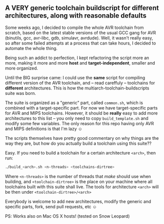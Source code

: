 A VERY generic toolchain buildscript for different architectures, along with reasonable defaults
------------------------------------------------------------------------------------------------

Some weeks ago, I decided to compile the whole AVR toolchain from scratch, based on the latest stable
versions of the usual GCC gang for AVR (binutils, gcc, avr-libc, gdb, simulavr, avrdude). Well, it
wasn't really easy, so after some failed attempts at a process that can take hours, I decided to
automate the whole thing.

Being such an addict to perfection, I kept refactoring the script more an more, making it more and more
**host** and **target-independent**, smaller and more organized.

Until the BIG surprise came: I could use the **same** script for compiling different version of the AVR toolchain,
and – read careffuly – toolchains for **different** architectures.
This is how the multiarch-toolchain-buildscripts suite was born.

The suite is organized as a "generic" part, called `common.sh`, which is combined with a target-specific part.
For now we have target-specific parts for AVR and MIPS toolchains.
However, it should be **really** easy to add more architectures to this list – you only
need to copy `build_template.sh` and modify some few variables.
The only reason for this repo having only AVR and MIPS definitions is that I'm lazy ☺

The scripts themselves have pretty good commentary on why things are the way they are,
but how do you actually build a toolchain using this suite??

Easy. If you need to build a toolchain for a certain architecture `<arch>`, then run:

```bash
./build_<arch>.sh <n-threads> <toolchains-dirtree>
```

Where `<n-threads>` is the number of threads that _make_ should use when building,
and `<toolchain-dirtree>` is the place on your machine where all toolchains built with this suite shall live.
The tools for architecture `<arch>` will be then under `<toolchain-dirtree>/<arch>`

Everybody is welcome to add new architectures, modify the generic and specific parts, fork, send pull requests, etc ☺

PS: Works also on Mac OS X hosts!  (tested on Snow Leopard)
